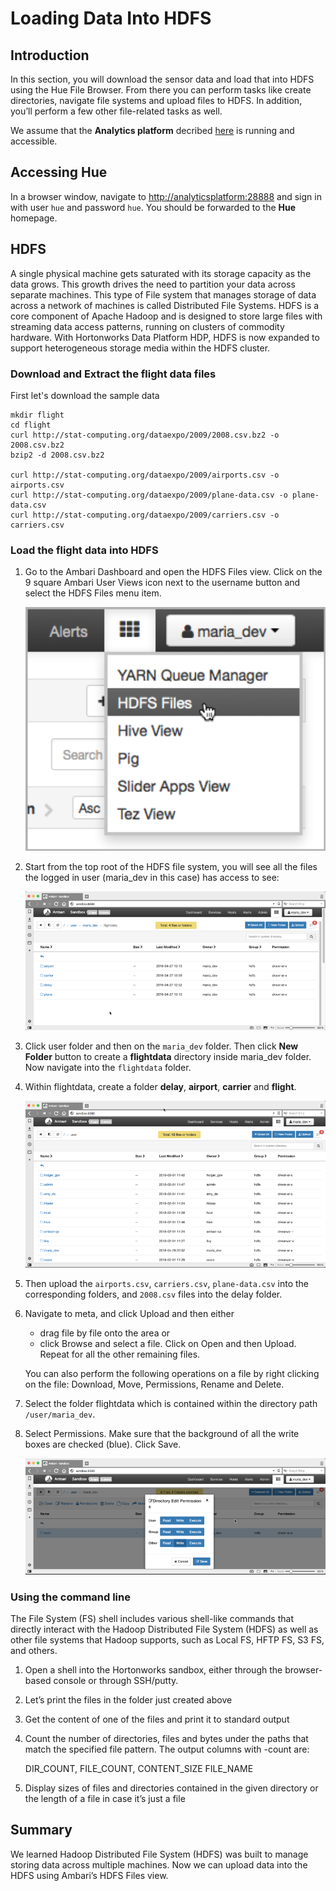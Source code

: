 # Loading Data Into HDFS

## Introduction
In this section, you will download the sensor data and load that into HDFS using the Hue File Browser. From there you can perform tasks like create directories, navigate file systems and upload files to HDFS. In addition, you’ll perform a few other file-related tasks as well.  

We assume that the **Analytics platform** decribed [here](../00-environment) is running and accessible. 

##	 Accessing Hue

In a browser window, navigate to <http://analyticsplatform:28888> and sign in with user `hue` and password `hue`. You should be forwarded to the **Hue** homepage. 

 




##	HDFS
A single physical machine gets saturated with its storage capacity as the data grows. This growth drives the need to partition your data across separate machines. This type of File system that manages storage of data across a network of machines is called Distributed File Systems. HDFS is a core component of Apache Hadoop and is designed to store large files with streaming data access patterns, running on clusters of commodity hardware. With Hortonworks Data Platform HDP, HDFS is now expanded to support heterogeneous storage  media within the HDFS cluster.

### Download and Extract the flight data files

First let's download the sample data

```
mkdir flight
cd flight
curl http://stat-computing.org/dataexpo/2009/2008.csv.bz2 -o 2008.csv.bz2
bzip2 -d 2008.csv.bz2

curl http://stat-computing.org/dataexpo/2009/airports.csv -o airports.csv
curl http://stat-computing.org/dataexpo/2009/plane-data.csv -o plane-data.csv
curl http://stat-computing.org/dataexpo/2009/carriers.csv -o carriers.csv

```

### Load the flight data into HDFS
1.	Go to the Ambari Dashboard and open the HDFS Files view. Click on the 9 square Ambari User Views icon next to the username button and select the HDFS Files menu item.

	![Alt Image Text](./images/ambari-open-hdfs-files-view.png "Open Hdfs Files View")

2. Start from the top root of the HDFS file system, you will see all the files the logged in user (maria_dev in this case) has access to see:

	![Alt Image Text](./images/ambari-hdfs-files-view-details-1.png "Open Hdfs Files View")


3. Click user folder and then on the `maria_dev` folder. Then click **New Folder** button to create a **flightdata** directory inside maria_dev folder. Now navigate into the `flightdata` folder.
4.	Within flightdata, create a folder **delay**, **airport**, **carrier** and **flight**.

	![Alt Image Text](./images/ambari-hdfs-files-view-details-2.png "Open Hdfs Files View")

5.	Then upload the `airports.csv`, `carriers.csv`, `plane-data.csv` into the corresponding folders, and `2008.csv` files into the delay folder. 
6.	Navigate to meta, and click Upload and then either 
	* drag file by file onto the area or 
	* click Browse and select a file. Click on Open and then Upload. Repeat for all the other remaining files.

	You can also perform the following operations on a file by right clicking on the file: Download, Move, Permissions, Rename and Delete.

7.	Select the folder flightdata which is contained within the directory path `/user/maria_dev`. 

8.	Select Permissions. Make sure that the background of all the write boxes are checked (blue). Click Save.

	![Alt Image Text](./images/ambari-hdfs-files-view-permissions.png "Open Hdfs Files View")
	
### Using the command line 
The File System (FS) shell includes various shell-like commands that directly interact with the Hadoop Distributed File System (HDFS) as well as other file systems that Hadoop supports, such as Local FS, HFTP FS, S3 FS, and others.

1.	Open a shell into the Hortonworks sandbox, either through the browser-based console or through SSH/putty.
2.	Let’s print the files in the folder just created above
3. Get the content of one of the files and print it to standard output
4. Count the number of directories, files and bytes under the paths that match the specified file pattern. The output columns with -count are:

	DIR_COUNT, FILE_COUNT, CONTENT_SIZE FILE_NAME
	
5.	Display sizes of files and directories contained in the given directory or the length of a file in case it’s just a file

## Summary
We learned Hadoop Distributed File System (HDFS) was built to manage storing data across multiple machines. Now we can upload data into the HDFS using Ambari’s HDFS Files view.


